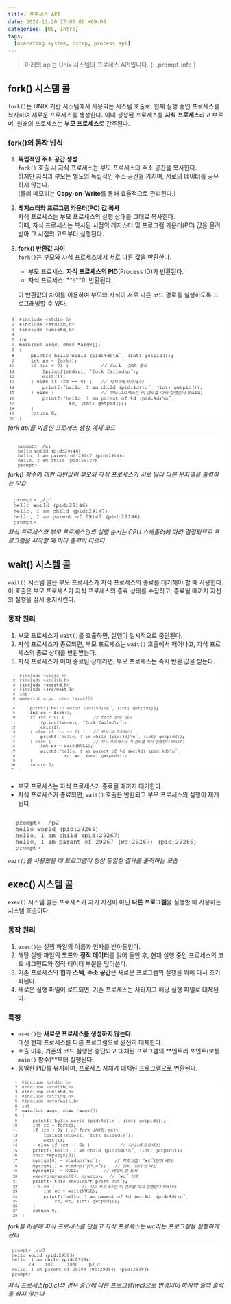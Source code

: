 ```yaml
---
title: 프로세스 API
date: 2024-11-20 17:00:00 +09:00
categories: [OS, Intro]
tags:
  [operating system, ostep, process api]
---
```

> 아래의 api는 Unix 시스템의 프로세스 API입니다.
{: .prompt-info }


## **fork() 시스템 콜**

`fork()`는 UNIX 기반 시스템에서 사용되는 시스템 호출로, 현재 실행 중인 프로세스를 복사하여 새로운 프로세스를 생성한다. 이때 생성된 프로세스를 **자식 프로세스**라고 부르며, 원래의 프로세스는 **부모 프로세스**로 간주된다.

### **fork()의 동작 방식**

1. **독립적인 주소 공간 생성**  
   `fork()` 호출 시 자식 프로세스는 부모 프로세스의 주소 공간을 복사한다.  
   하지만 자식과 부모는 별도의 독립적인 주소 공간을 가지며, 서로의 데이터를 공유하지 않는다.  
   (물리 메모리는 **Copy-on-Write**를 통해 효율적으로 관리된다.)

2. **레지스터와 프로그램 카운터(PC) 값 복사**  
   자식 프로세스는 부모 프로세스의 실행 상태를 그대로 복사한다.  
   이때, 자식 프로세스는 복사된 시점의 레지스터 및 프로그램 카운터(PC) 값을 물려받아 그 시점의 코드부터 실행된다.

3. **fork() 반환값 차이**  
   `fork()`는 부모와 자식 프로세스에서 서로 다른 값을 반환한다.
   - 부모 프로세스: **자식 프로세스의 PID**(Process ID)가 반환된다.
   - 자식 프로세스: **`0`**이 반환된다.

   이 반환값의 차이를 이용하여 부모와 자식이 서로 다른 코드 경로를 실행하도록 프로그래밍할 수 있다.

![alt text](/assets/img/OS/ProcessAPI/image.png)
_fork api를 이용한 프로세스 생성 예제 코드_

![alt text](/assets/img/OS/ProcessAPI/image-1.png)
_fork() 함수에 대한 리턴값이 부모와 자식 프로세스가 서로 달라 다른 문자열을 출력하는 모습_

![alt text](/assets/img/OS/ProcessAPI/image-2.png)
_자식 프로세스와 부모 프로세스간의 실행 순서는 CPU 스케줄러에 따라 결정되므로 프로그램을 시작할 때 마다 출력이 다르다_

## **wait() 시스템 콜**

`wait()` 시스템 콜은 부모 프로세스가 자식 프로세스의 종료를 대기해야 할 때 사용한다.  
이 호출은 부모 프로세스가 자식 프로세스의 종료 상태를 수집하고, 종료될 때까지 자신의 실행을 잠시 중지시킨다.  

### **동작 원리**

1. 부모 프로세스가 `wait()`를 호출하면, 실행이 일시적으로 중단된다.  
2. 자식 프로세스가 종료되면, 부모 프로세스는 `wait()` 호출에서 깨어나고, 자식 프로세스의 종료 상태를 반환받는다.  
3. 자식 프로세스가 이미 종료된 상태라면, 부모 프로세스는 즉시 반환 값을 받는다.

![alt text](/assets/img/OS/ProcessAPI/image-3.png)

- 부모 프로세스는 자식 프로세스가 종료될 때까지 대기한다.  
- 자식 프로세스가 종료되면, `wait()` 호출은 반환되고 부모 프로세스의 실행이 재개된다.

![alt text](/assets/img/OS/ProcessAPI/image-4.png)
_`wait()`를 사용했을 때 프로그램이 항상 동일한 결과를 출력하는 모습_

## **exec() 시스템 콜**

`exec()` 시스템 콜은 프로세스가 자기 자신이 아닌 **다른 프로그램**을 실행할 때 사용하는 시스템 호출이다.

### **동작 원리**

1. `exec()`는 실행 파일의 이름과 인자를 받아들인다.
2. 해당 실행 파일의 **코드**와 **정적 데이터**를 읽어 들인 후, 현재 실행 중인 프로세스의 코드 세그먼트와 정적 데이터 부분을 덮어쓴다.
3. 기존 프로세스의 **힙**과 **스택**, **주소 공간**은 새로운 프로그램의 실행을 위해 다시 초기화된다.
4. 새로운 실행 파일이 로드되면, 기존 프로세스는 사라지고 해당 실행 파일로 대체된다.

### **특징**

- `exec()`는 **새로운 프로세스를 생성하지 않는다**.  
  대신 현재 프로세스를 다른 프로그램으로 완전히 대체한다.
- 호출 이후, 기존의 코드 실행은 중단되고 대체된 프로그램의 **엔트리 포인트(보통 `main()` 함수)**부터 실행된다.
- 동일한 PID를 유지하며, 프로세스 자체가 대체된 프로그램으로 변환된다.

![alt text](/assets/img/OS/ProcessAPI/image-5.png)
_fork를 이용해 자식 프로세스를 만들고 자식 프로세스는 wc라는 프로그램을 실행하게 된다_

![alt text](/assets/img/OS/ProcessAPI/image-6.png)
_자식 프로세스(p3.c)의 경우 중간에 다른 프로그램(wc)으로 변경되어 마지막 줄의 출력을 하지 않는다_

